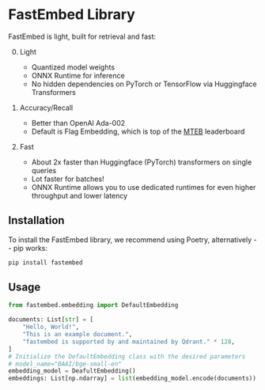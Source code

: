 # FastEmbed Library

FastEmbed is light, built for retrieval and fast:

0. Light
    - Quantized model weights
    - ONNX Runtime for inference
    - No hidden dependencies on PyTorch or TensorFlow via Huggingface Transformers

1. Accuracy/Recall
    - Better than OpenAI Ada-002
    - Default is Flag Embedding, which is top of the [MTEB](https://huggingface.co/spaces/mteb/leaderboard) leaderboard

2. Fast
    - About 2x faster than Huggingface (PyTorch) transformers on single queries
    - Lot faster for batches!
    - ONNX Runtime allows you to use dedicated runtimes for even higher throughput and lower latency 

## Installation

To install the FastEmbed library, we recommend using Poetry, alternatively -- pip works: 

```bash
pip install fastembed
```

## Usage

```python
from fastembed.embedding import DefaultEmbedding

documents: List[str] = [
    "Hello, World!",
    "This is an example document.",
    "fastembed is supported by and maintained by Qdrant." * 128,
]
# Initialize the DefaultEmbedding class with the desired parameters
# model_name="BAAI/bge-small-en"
embedding_model = DeafultEmbedding() 
embeddings: List[np.ndarray] = list(embedding_model.encode(documents))
```
